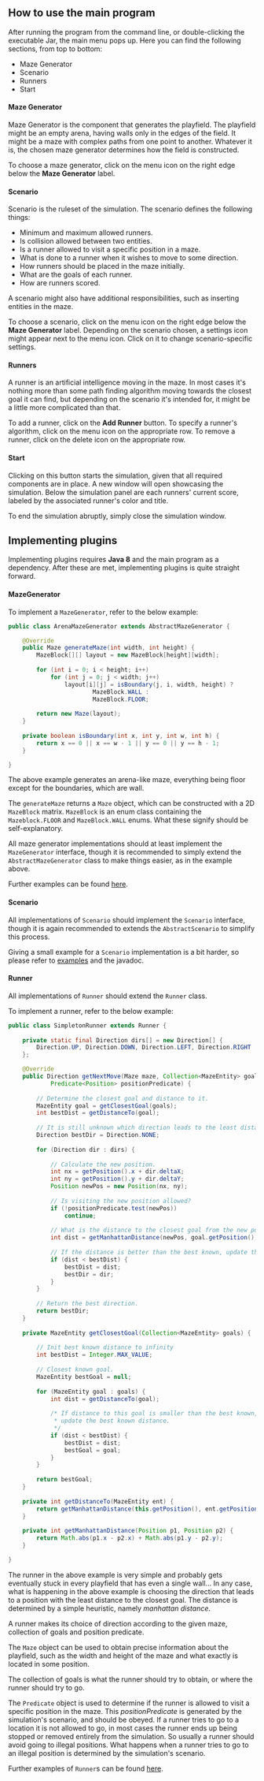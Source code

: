 ## How to use the main program

After running the program from the command line, or double-clicking the executable Jar, the main menu pops up. Here you can find the following sections, from top to bottom:

- Maze Generator
- Scenario
- Runners
- Start
 
#### Maze Generator

Maze Generator is the component that generates the playfield. The playfield might be an empty arena, having walls only in the edges of the field. It might be a maze with complex paths from one point to another. Whatever it is, the chosen maze generator determines how the field is constructed.

To choose a maze generator, click on the menu icon on the right edge below the **Maze Generator** label.

#### Scenario

Scenario is the ruleset of the simulation. The scenario defines the following things:

- Minimum and maximum allowed runners.
- Is collision allowed between two entities.
- Is a runner allowed to visit a specific position in a maze.
- What is done to a runner when it wishes to move to some direction.
- How runners should be placed in the maze initially.
- What are the goals of each runner.
- How are runners scored.
 
A scenario might also have additional responsibilities, such as inserting entities in the maze.

To choose a scenario, click on the menu icon on the right edge below the **Maze Generator** label. Depending on the scenario chosen, a settings icon might appear next to the menu icon. Click on it to change scenario-specific settings.

#### Runners

A runner is an artificial intelligence moving in the maze. In most cases it's nothing more than some path finding algorithm moving towards the closest goal it can find, but depending on the scenario it's intended for, it might be a little more complicated than that.

To add a runner, click on the **Add Runner** button. To specify a runner's algorithm, click on the menu icon on the appropriate row. To remove a runner, click on the delete icon on the appropriate row.

#### Start

Clicking on this button starts the simulation, given that all required components are in place. A new window will open showcasing the simulation. Below the simulation panel are each runners' current score, labeled by the associated runner's color and title.

To end the simulation abruptly, simply close the simulation window.

## Implementing plugins

Implementing plugins requires **Java 8** and the main program as a dependency. After these are met, implementing plugins is quite straight forward.

#### MazeGenerator

To implement a `MazeGenerator`, refer to the below example:

```java
public class ArenaMazeGenerator extends AbstractMazeGenerator {

    @Override
    public Maze generateMaze(int width, int height) {
        MazeBlock[][] layout = new MazeBlock[height][width];
        
        for (int i = 0; i < height; i++)
            for (int j = 0; j < width; j++)
                layout[i][j] = isBoundary(j, i, width, height) ?
                        MazeBlock.WALL :
                        MazeBlock.FLOOR;
        
        return new Maze(layout);
    }
    
    private boolean isBoundary(int x, int y, int w, int h) {
        return x == 0 || x == w - 1 || y == 0 || y == h - 1;
    }

}
```

The above example generates an arena-like maze, everything being floor except for the boundaries, which are wall.

The `generateMaze` returns a `Maze` object, which can be constructed with a 2D `MazeBlock` matrix. `MazeBlock` is an enum class containing the `Mazeblock.FLOOR` and `MazeBlock.WALL` enums. What these signify should be self-explanatory.

All maze generator implementations should at least implement the `MazeGenerator` interface, though it is recommended to simply extend the `AbstractMazeGenerator` class to make things easier, as in the example above.

Further examples can be found [here](../plugins).

#### Scenario

All implementations of `Scenario` should implement the `Scenario` interface, though it is again recommended to extends the `AbstractScenario` to simplify this process.

Giving a small example for a `Scenario` implementation is a bit harder, so please refer to [examples](../plugins) and the javadoc.

#### Runner

All implementations of `Runner` should extend the `Runner` class.

To implement a runner, refer to the below example:

```Java
public class SimpletonRunner extends Runner {
    
    private static final Direction dirs[] = new Direction[] {
        Direction.UP, Direction.DOWN, Direction.LEFT, Direction.RIGHT
    };

    @Override
    public Direction getNextMove(Maze maze, Collection<MazeEntity> goals, 
            Predicate<Position> positionPredicate) {
            
        // Determine the closest goal and distance to it.
        MazeEntity goal = getClosestGoal(goals);
        int bestDist = getDistanceTo(goal);
        
        // It is still unknown which direction leads to the least distance to the closest goal.
        Direction bestDir = Direction.NONE;
        
        for (Direction dir : dirs) {
        
            // Calculate the new position.
            int nx = getPosition().x + dir.deltaX;
            int ny = getPosition().y + dir.deltaY;
            Position newPos = new Position(nx, ny);
            
            // Is visiting the new position allowed?
            if (!positionPredicate.test(newPos))
                continue;
            
            // What is the distance to the closest goal from the new position?
            int dist = getManhattanDistance(newPos, goal.getPosition());
            
            // If the distance is better than the best known, update the info.
            if (dist < bestDist) {
                bestDist = dist;
                bestDir = dir;
            }
        }
        
        // Return the best direction.
        return bestDir;
    }
    
    private MazeEntity getClosestGoal(Collection<MazeEntity> goals) {
    
        // Init best known distance to infinity
        int bestDist = Integer.MAX_VALUE;
        
        // Closest known goal.
        MazeEntity bestGoal = null;
        
        for (MazeEntity goal : goals) {
            int dist = getDistanceTo(goal);      
            
            /* If distance to this goal is smaller than the best known,
             * update the best known distance.
             */
            if (dist < bestDist) {
                bestDist = dist;
                bestGoal = goal;
            }
        }
        
        return bestGoal;
    }
    
    private int getDistanceTo(MazeEntity ent) {
        return getManhattanDistance(this.getPosition(), ent.getPosition());
    }
    
    private int getManhattanDistance(Position p1, Position p2) {
        return Math.abs(p1.x - p2.x) + Math.abs(p1.y - p2.y);
    }

}
```

The runner in the above example is very simple and probably gets eventually stuck in every playfield that has even a single wall... In any case, what is happening in the above example is choosing the direction that leads to a position with the least distance to the closest goal. The distance is determined by a simple heuristic, namely *manhattan distance*.

A runner makes its choice of direction according to the given maze, collection of goals and position predicate.

The `Maze` object can be used to obtain precise information about the playfield, such as the width and height of the maze and what exactly is located in some position.

The collection of goals is what the runner should try to obtain, or where the runner should try to go.

The `Predicate` object is used to determine if the runner is allowed to visit a specific position in the maze. This *positionPredicate* is generated by the simulation's scenario, and should be obeyed. If a runner tries to go to a location it is not allowed to go, in most cases the runner ends up being stopped or removed entirely from the simulation. So usually a runner should avoid going to illegal positions. What happens when a runner tries to go to an illegal position is determined by the simulation's scenario.

Further examples of `Runner`s can be found [here](../plugins).

